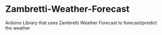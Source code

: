 # Zambretti-Weather-Forecast
Arduino Library that uses Zambretti Weather Forecast to forecast/predict the weather

